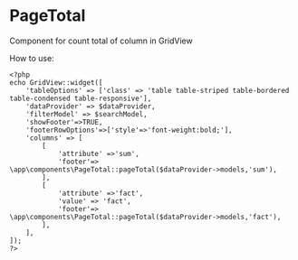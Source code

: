 # PageTotal
Component for count total of column in GridView

How to use:
    
    <?php
    echo GridView::widget([
        'tableOptions' => ['class' => 'table table-striped table-bordered table-condensed table-responsive'],
        'dataProvider' => $dataProvider,
        'filterModel' => $searchModel,
        'showFooter'=>TRUE,
        'footerRowOptions'=>['style'=>'font-weight:bold;'],
        'columns' => [
            [
                'attribute' =>'sum',
                'footer'=> \app\components\PageTotal::pageTotal($dataProvider->models,'sum'),
            ],
            [
                'attribute' =>'fact',
                'value' => 'fact',
                'footer'=> \app\components\PageTotal::pageTotal($dataProvider->models,'fact'),
            ],
        ],
    ]); 
    ?>
